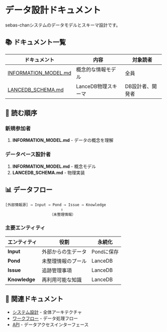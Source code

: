 # データ設計ドキュメント

sebas-chanシステムのデータモデルとスキーマ設計です。

## 📚 ドキュメント一覧

| ドキュメント                                 | 内容                | 対象読者         |
| -------------------------------------------- | ------------------- | ---------------- |
| [INFORMATION_MODEL.md](INFORMATION_MODEL.md) | 概念的な情報モデル  | 全員             |
| [LANCEDB_SCHEMA.md](LANCEDB_SCHEMA.md)       | LanceDB物理スキーマ | DB設計者、開発者 |

## 🎯 読む順序

### 新規参加者

1. **INFORMATION_MODEL.md** - データの概念を理解

### データベース設計者

1. **INFORMATION_MODEL.md** - 概念モデル
2. **LANCEDB_SCHEMA.md** - 物理実装

## 📊 データフロー

```
[外部情報源] → Input → Pond → Issue → Knowledge
                         ↓
                    （未整理情報）
```

### 主要エンティティ

| エンティティ  | 役割               | 永続化     |
| ------------- | ------------------ | ---------- |
| **Input**     | 外部からの生データ | Pondに保存 |
| **Pond**      | 未整理情報のプール | LanceDB    |
| **Issue**     | 追跡管理事項       | LanceDB    |
| **Knowledge** | 再利用可能な知識   | LanceDB    |

## 🔗 関連ドキュメント

- [システム設計](../design/ARCHITECTURE.md) - 全体アーキテクチャ
- [ワークフロー](../workflows/) - データ処理フロー
- [API](../api/) - データアクセスインターフェース
